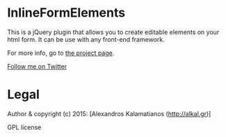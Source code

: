# InlineFormElements
This is a jQuery plugin that allows you to create editable elements on your html form. It can be use with any front-end framework.

For more info, go to [the project page](http://alkal.github.io/InlineFormElements).

[Follow me on Twitter](http://twitter.com/alkal_tweet)

# Legal

Author & copyright (c) 2015: [Alexandros Kalamatianos (http://alkal.gr)]

GPL license
